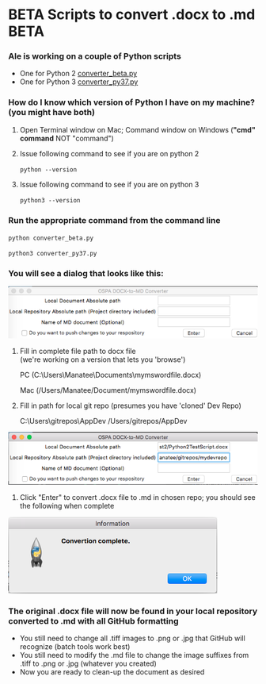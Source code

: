 # **BETA** Scripts to convert .docx to .md **BETA**

### Ale is working on a couple of Python scripts
* One for Python 2  [converter_beta.py](https://raw.githubusercontent.com/jjking2019/ospa-github-ideas/master/files/converter_beta.py)
* One for Python 3  [converter_py37.py](https://raw.githubusercontent.com/jjking2019/ospa-github-ideas/master/files/converter_py37.py)

### How do I know which version of Python I have on my machine? (you might have both)

1. Open Terminal window on Mac; Command window on Windows (__"cmd" command__ NOT "command")

1. Issue following command to see if you are on python 2

   `python --version`

1. Issue following command to see if you are on python 3

   `python3 --version`

### Run the appropriate command from the command line

 `python converter_beta.py`

 `python3 converter_py37.py`

 ### You will see a dialog that looks like this:

  ![](images/PythonScriptForm.png)

1. Fill in complete file path to docx file<br/>
   (we're working on a version that lets you 'browse')
   
   PC
   (C:\Users\Manatee\Documents\mymswordfile.docx)
   
   Mac
   (/Users/Manatee/Document/mymswordfile.docx)

1. Fill in path for local git repo
   (presumes you have 'cloned' Dev Repo)

   C:\Users\gitrepos\AppDev
   /Users/gitrepos/AppDev

  ![](images/PythonScriptFormFilled.png)

1. Click "Enter" to convert .docx file to .md in chosen repo; you should see the following when complete

  ![](images/PythonScriptComplete.png)

### The original .docx file will now be found in your local repository converted to .md with all GitHub formatting

* You still need to change all .tiff images to .png or .jpg that GitHub will recognize (batch tools work best)
* You still need to modify the .md file to change the image suffixes from .tiff to .png or .jpg (whatever you created)
* Now you are ready to clean-up the document as desired

